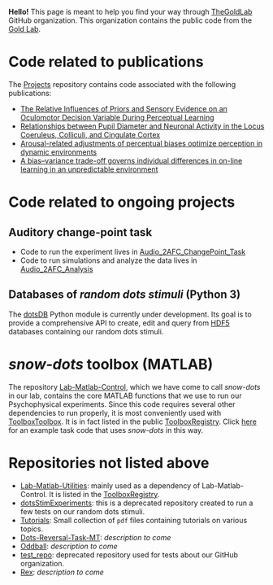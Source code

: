 **Hello!** This page is meant to help you find your way through [TheGoldLab](https://github.com/TheGoldLab) GitHub organization.
This organization contains the public code from the [Gold Lab](https://www.med.upenn.edu/goldlab/).

# Code related to publications
The [Projects](https://github.com/TheGoldLab/Projects) repository contains code associated with the following publications:
- [The Relative Influences of Priors and Sensory Evidence on an Oculomotor Decision Variable During Perceptual Learning](https://doi.org/10.1152/jn.90629.2008)
- [Relationships between Pupil Diameter and Neuronal Activity in the Locus Coeruleus, Colliculi, and Cingulate Cortex](https://doi.org/10.1016/j.neuron.2015.11.028)
- [Arousal-related adjustments of perceptual biases optimize perception in dynamic environments](https://doi.org/10.1038/s41562-017-0107)
- [A bias–variance trade-off governs individual differences in on-line learning in an unpredictable environment](https://doi.org/10.1038/s41562-018-0297-4)

# Code related to ongoing projects
## Auditory change-point task
- Code to run the experiment lives in [Audio_2AFC_ChangePoint_Task](https://github.com/TheGoldLab/Audio_2AFC_ChangePoint_Task)
- Code to run simulations and analyze the data lives in [Audio_2AFC_Analysis](https://github.com/TheGoldLab/Audio_2AFC_Analysis)

## Databases of _random dots stimuli_ (Python 3)
The [dotsDB](https://github.com/TheGoldLab/dots_db) Python module is currently under development. Its goal is to provide a comprehensive API to create, edit and query from [HDF5](https://www.hdfgroup.org/solutions/hdf5/) databases containing our random dots stimuli.

# _snow-dots_ toolbox (MATLAB)
The repository [Lab-Matlab-Control](https://github.com/TheGoldLab/Lab-Matlab-Control), which we have come to call _snow-dots_ in our lab, contains the core MATLAB functions that we use to run our Psychophysical experiments. Since this code requires several other dependencies to run properly, it is most conveniently used with [ToolboxToolbox](https://github.com/ToolboxHub/ToolboxToolbox). It is in fact listed in the public [ToolboxRegistry](https://github.com/ToolboxHub/ToolboxRegistry). Click [here](https://github.com/TheGoldLab/SingleCP_DotsReversal_Task/tree/psychophys_tests) for an example task code that uses _snow-dots_ in this way.

# Repositories not listed above
- [Lab-Matlab-Utilities](https://github.com/TheGoldLab/Lab-Matlab-Control): mainly used as a dependency of Lab-Matlab-Control. It is listed in the [ToolboxRegistry](https://github.com/ToolboxHub/ToolboxRegistry).
- [dotsStimExperiments](https://github.com/TheGoldLab/dotsStimExperiments): this is a deprecated repository created to run a few tests on our random dots stimuli.
- [Tutorials](https://github.com/TheGoldLab/Tutorials): Small collection of `pdf` files containing tutorials on various topics.
- [Dots-Reversal-Task-MT](https://github.com/TheGoldLab/Dots-Reversal-Task-MT): _description to come_
- [Oddball](https://github.com/TheGoldLab/Oddball): _description to come_
- [test_repo](https://github.com/TheGoldLab/test_repo): deprecated repository used for tests about our GitHub organization.
- [Rex](https://github.com/TheGoldLab/Rex): _description to come_
